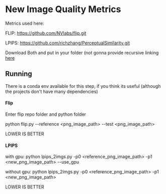 # New Image Quality Metrics

Metrics used here:

FLIP: https://github.com/NVlabs/flip.git

LPIPS: https://github.com/richzhang/PerceptualSimilarity.git

Download Both and put in your folder (not gonna provide recursive linking [here](https://github.com/alelopes/image-quality-metrics/blob/main/testing.yml)


## Running

There is a conda env available for this step, if you think its useful (although the projects don't have many dependencies)


#### Flip

Enter flip repo folder and python folder

python flip.py --reference <png_image_path> --test <png_image_path>

LOWER IS BETTER


#### LPIPS

with gpu:
python lpips_2imgs.py -p0 <reference_png_image_path> -p1 <new_png_image_path> --use_gpu

without gpu:
python lpips_2imgs.py -p0 <reference_png_image_path> -p1 <new_png_image_path>


LOWER IS BETTER
